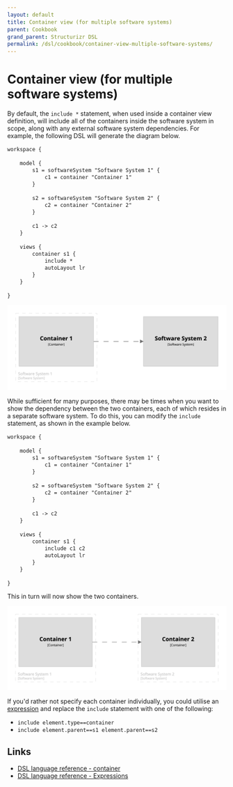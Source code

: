 ```yaml
---
layout: default
title: Container view (for multiple software systems)
parent: Cookbook
grand_parent: Structurizr DSL
permalink: /dsl/cookbook/container-view-multiple-software-systems/
---
```


# Container view (for multiple software systems)

By default, the `include *` statement, when used inside a container view definition, will include all of the containers
inside the software system in scope, along with any external software system dependencies.
For example, the following DSL will generate the diagram below.

```
workspace {

    model {
        s1 = softwareSystem "Software System 1" {
            c1 = container "Container 1"
        }

        s2 = softwareSystem "Software System 2" {
            c2 = container "Container 2"
        }
        
        c1 -> c2
    }

    views {
        container s1 {
            include *
            autoLayout lr
        }
    }
    
}
```

[![](example-1.png)](https://structurizr.com/dsl?src=https://docs.structurizr.com/dsl/cookbook/container-view-multiple-software-systems/example-1.dsl)

While sufficient for many purposes, there may be times when you want to show the dependency between the two containers, each of which resides in a
separate software system.
To do this, you can modify the `include` statement, as shown in the example below.

```
workspace {

    model {
        s1 = softwareSystem "Software System 1" {
            c1 = container "Container 1"
        }

        s2 = softwareSystem "Software System 2" {
            c2 = container "Container 2"
        }
        
        c1 -> c2
    }

    views {
        container s1 {
            include c1 c2
            autoLayout lr
        }
    }

}
```

This in turn will now show the two containers.

[![](example-2.png)](https://structurizr.com/dsl?src=https://docs.structurizr.com/dsl/cookbook/container-view-multiple-software-systems/example-2.dsl)

If you'd rather not specify each container individually, you could utilise an [expression](/dsl/language#expressions)
and replace the `include` statement with one of the following:

- `include element.type==container`
- `include element.parent==s1 element.parent==s2`

## Links

- [DSL language reference - container](/dsl/language#container-view)
- [DSL language reference - Expressions](/dsl/language#expressions)